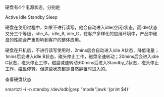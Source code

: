 硬盘有4个电源状态，分别是

Active
Idle
Standby
Sleep

硬盘在使用过程中，如果不进行读写，他会自动进入idle(空闲)状态，而idle状态又分三个等级，idle_A，idle_B, idle_C，在客户多样化的应用环境中，产品中硬盘的性能会严重影响到客户的整体应用。

硬盘在开机后，不进行读写使用时，2mins后会自动进入idle A状态，降低电量；1mins后会进入idle B状态，磁头停止工作，磁盘全速转动；30mins后会进入idle C状态，磁头停止工作，磁盘减速转动;60mins后进入Standby_Z状态，磁头停止工作，磁盘停转。但这些状态都是自然静置时进入的。

查看硬盘状态

smartctl -i -n standby /dev/sdb|grep "mode"|awk '{print $4}'
